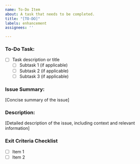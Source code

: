 ```yaml
---
name: To-Do Item
about: A task that needs to be completed.
title: "[TO-DO]"
labels: enhancement
assignees: ''

---
```


### To-Do Task:
- [ ] Task description or title
  - [ ] Subtask 1 (if applicable)
  - [ ] Subtask 2 (if applicable)
  - [ ] Subtask 3 (if applicable)

### Issue Summary:
[Concise summary of the issue]

### Description:
[Detailed description of the issue, including context and relevant information]

### Exit Criteria Checklist
- [ ] Item 1
- [ ] Item 2
